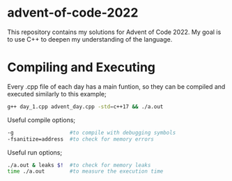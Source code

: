 # advent-of-code-2022

This repository contains my solutions for Advent of Code 2022. My goal is to use C++ to deepen my understanding of the language.

# Compiling and Executing

Every .cpp file of each day has a main funtion, so they can be compiled and executed similarly to this example;

```bash
g++ day_1.cpp advent_day.cpp -std=c++17 && ./a.out
```

Useful compile options;

```bash
-g                  #to compile with debugging symbols
-fsanitize=address  #to check for memory errors
```

Useful run options;

```bash
./a.out & leaks $!  #to check for memory leaks
time ./a.out        #to measure the execution time
```
